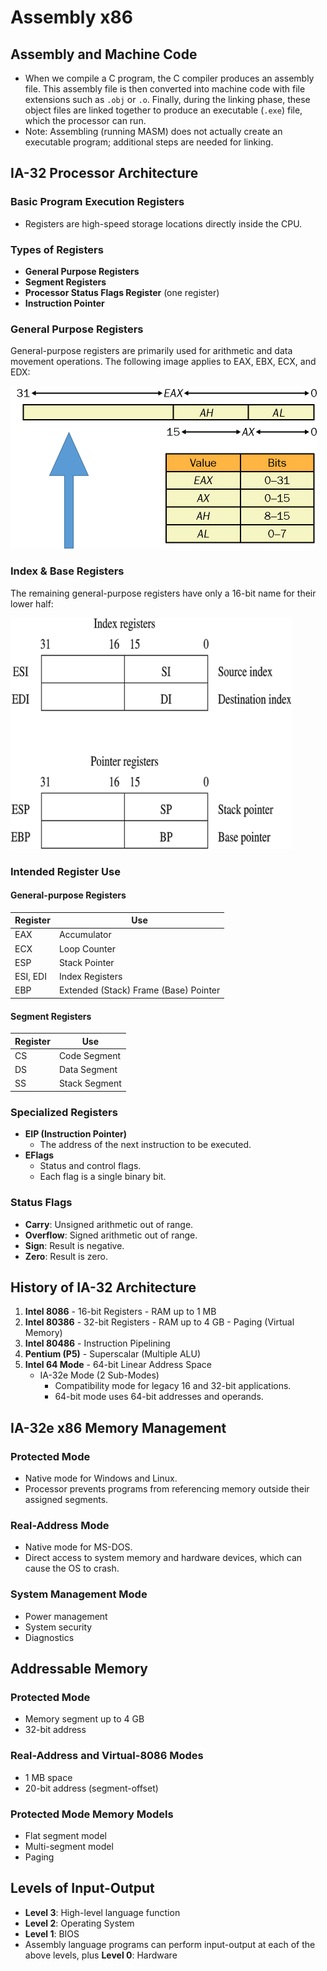 # Assembly x86

## Assembly and Machine Code

- When we compile a C program, the C compiler produces an assembly file. This assembly file is then converted into machine code with file extensions such as `.obj` or `.o`. Finally, during the linking phase, these object files are linked together to produce an executable (`.exe`) file, which the processor can run.
- Note: Assembling (running MASM) does not actually create an executable program; additional steps are needed for linking.

## IA-32 Processor Architecture

### Basic Program Execution Registers

- Registers are high-speed storage locations directly inside the CPU.

### Types of Registers

- **General Purpose Registers**
- **Segment Registers**
- **Processor Status Flags Register** (one register)
- **Instruction Pointer**

### General Purpose Registers

General-purpose registers are primarily used for arithmetic and data movement operations. The following image applies to EAX, EBX, ECX, and EDX:

![EAX register](../../images/EAX%20register.png "EAX")

### Index & Base Registers

The remaining general-purpose registers have only a 16-bit name for their lower half:

![Index & Base registers](../../images/Index%20&%20Base%20registers.png "Index & Base registers")

### Intended Register Use

#### General-purpose Registers

| Register | Use                  |
|----------|----------------------|
| EAX      | Accumulator          |
| ECX      | Loop Counter         |
| ESP      | Stack Pointer        |
| ESI, EDI | Index Registers      |
| EBP      | Extended (Stack) Frame (Base) Pointer |

#### Segment Registers

| Register | Use            |
|----------|----------------|
| CS       | Code Segment   |
| DS       | Data Segment   |
| SS       | Stack Segment  |

### Specialized Registers

- **EIP (Instruction Pointer)**
  - The address of the next instruction to be executed.
- **EFlags**
  - Status and control flags.
  - Each flag is a single binary bit.

### Status Flags

- **Carry**: Unsigned arithmetic out of range.
- **Overflow**: Signed arithmetic out of range.
- **Sign**: Result is negative.
- **Zero**: Result is zero.

## History of IA-32 Architecture

1. **Intel 8086** - 16-bit Registers - RAM up to 1 MB
2. **Intel 80386** - 32-bit Registers - RAM up to 4 GB - Paging (Virtual Memory)
3. **Intel 80486** - Instruction Pipelining
4. **Pentium (P5)** - Superscalar (Multiple ALU)
5. **Intel 64 Mode** - 64-bit Linear Address Space
   - IA-32e Mode (2 Sub-Modes)
     - Compatibility mode for legacy 16 and 32-bit applications.
     - 64-bit mode uses 64-bit addresses and operands.

## IA-32e x86 Memory Management

### Protected Mode

- Native mode for Windows and Linux.
- Processor prevents programs from referencing memory outside their assigned segments.

### Real-Address Mode

- Native mode for MS-DOS.
- Direct access to system memory and hardware devices, which can cause the OS to crash.

### System Management Mode

- Power management
- System security
- Diagnostics

## Addressable Memory

### Protected Mode

- Memory segment up to 4 GB
- 32-bit address

### Real-Address and Virtual-8086 Modes

- 1 MB space
- 20-bit address (segment-offset)

### Protected Mode Memory Models

- Flat segment model
- Multi-segment model
- Paging

## Levels of Input-Output

- **Level 3**: High-level language function
- **Level 2**: Operating System
- **Level 1**: BIOS
- Assembly language programs can perform input-output at each of the above levels, plus **Level 0**: Hardware

